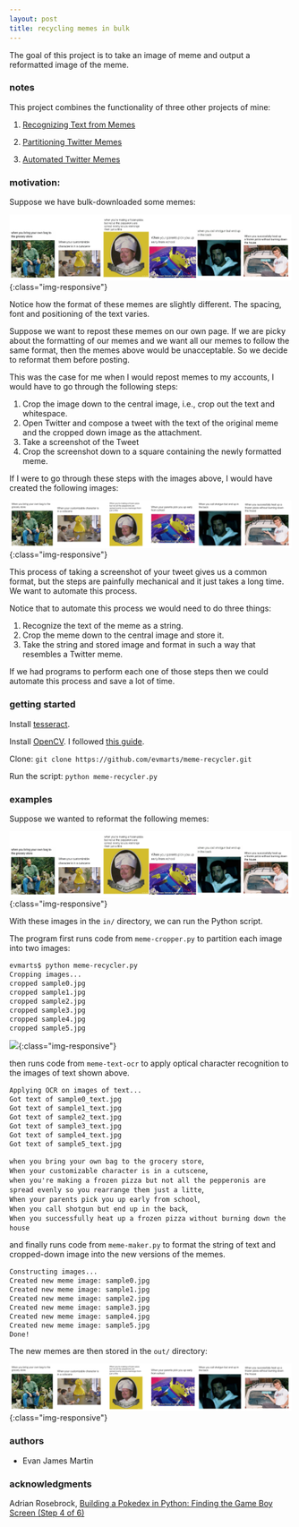 ```yaml
---
layout: post
title: recycling memes in bulk
---
```


The goal of this project is to take an image of meme and output a reformatted image of the meme. 

### notes

This project combines the functionality of three other projects of mine: 

1. [Recognizing Text from Memes](https://evmarts.github.io/blog/meme-text-ocr/)

2. [Partitioning Twitter Memes](https://evmarts.github.io/blog/meme-cropper/)

3. [Automated Twitter Memes](https://evmarts.github.io/blog/meme-maker/)

### motivation:

Suppose we have bulk-downloaded some memes: 

![](img/figs/meme-recycler/unformatted.png){:class="img-responsive"}

Notice how the format of these memes are slightly different. The spacing, font and positioning of the text varies.

Suppose we want to repost these memes on our own page. If we are picky about the formatting of our memes and we want all our memes to follow the same format, then the memes above would be unacceptable. So we decide to reformat them before posting.

This was the case for me when I would repost memes to my accounts, I would have to go through the following steps:

1. Crop the image down to the central image, i.e., crop out the text and whitespace. 
2. Open Twitter and compose a tweet with the text of the original meme and the cropped down image as the attachment.
3. Take a screenshot of the Tweet
4. Crop the screenshot down to a square containing the newly formatted meme. 

If I were to go through these steps with the images above, I would have created the following images: 

![](img/figs/meme-recycler/formatted.png){:class="img-responsive"}

This process of taking a screenshot of your tweet gives us a common format, but the steps are painfully mechanical and it just takes a long time. We want to automate this process.

Notice that to automate this process we would need to do three things:

1. Recognize the text of the meme as a string.
2. Crop the meme down to the central image and store it. 
3. Take the string and stored image and format in such a way that resembles a Twitter meme. 

If we had programs to perform each one of those steps then we could automate this process and save a lot of time. 

### getting started

Install [tesseract](https://github.com/tesseract-ocr/tesseract/wiki).

Install [OpenCV](https://opencv.org/). I followed [this guide](https://www.pyimagesearch.com/2016/12/19/install-opencv-3-on-macos-with-homebrew-the-easy-way/). 

Clone:
```git clone https://github.com/evmarts/meme-recycler.git```

Run the script:
```python meme-recycler.py```

### examples

Suppose we wanted to reformat the following memes:

![](img/figs/meme-recycler/unformatted.png){:class="img-responsive"}

With these images in the ```in/``` directory, we can run the Python script.

The program first runs code from  ```meme-cropper.py``` to partition each image into two images:

~~~
evmarts$ python meme-recycler.py
Cropping images...
cropped sample0.jpg
cropped sample1.jpg
cropped sample2.jpg
cropped sample3.jpg
cropped sample4.jpg
cropped sample5.jpg
~~~

![](img/figs/meme-recycler/components.png){:class="img-responsive"}

then runs code from ```meme-text-ocr``` to apply optical character recognition to the images of text shown above.

~~~
Applying OCR on images of text...
Got text of sample0_text.jpg
Got text of sample1_text.jpg
Got text of sample2_text.jpg
Got text of sample3_text.jpg
Got text of sample4_text.jpg
Got text of sample5_text.jpg
~~~

```when you bring your own bag to the grocery store```,   
```When your customizable character is in a cutscene```,   
```when you're making a frozen pizza but not all the pepperonis are spread evenly so you rearrange them just a litte```,  
```When your parents pick you up early from school```,   
```When you call shotgun but end up in the back```,   
```When you successfully heat up a frozen pizza without burning down the house```

and finally runs code from ```meme-maker.py``` to format the string of text and cropped-down image into the new versions of the memes.

~~~
Constructing images...
Created new meme image: sample0.jpg
Created new meme image: sample1.jpg
Created new meme image: sample2.jpg
Created new meme image: sample3.jpg
Created new meme image: sample4.jpg
Created new meme image: sample5.jpg
Done!
~~~

The new memes are then stored in the ```out/``` directory:

![](img/figs/meme-recycler/formatted.png){:class="img-responsive"}

### authors

* Evan James Martin

### acknowledgments

Adrian Rosebrock, [Building a Pokedex in Python: Finding the Game Boy Screen (Step 4 of 6)](https://www.pyimagesearch.com/2014/04/21/building-pokedex-python-finding-game-boy-screen-step-4-6/)
